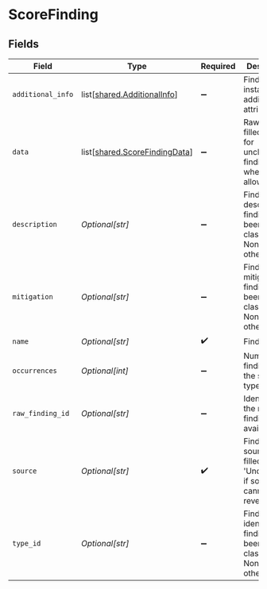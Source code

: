 # ScoreFinding


## Fields

| Field                                                                        | Type                                                                         | Required                                                                     | Description                                                                  |
| ---------------------------------------------------------------------------- | ---------------------------------------------------------------------------- | ---------------------------------------------------------------------------- | ---------------------------------------------------------------------------- |
| `additional_info`                                                            | list[[shared.AdditionalInfo](undefined/models/shared/additionalinfo.md)]     | :heavy_minus_sign:                                                           | Finding instance additional attributes                                       |
| `data`                                                                       | list[[shared.ScoreFindingData](undefined/models/shared/scorefindingdata.md)] | :heavy_minus_sign:                                                           | Raw data filled in only for unclassified findings, when allowed              |
| `description`                                                                | *Optional[str]*                                                              | :heavy_minus_sign:                                                           | Finding description if finding has been classified, None otherwise           |
| `mitigation`                                                                 | *Optional[str]*                                                              | :heavy_minus_sign:                                                           | Finding mitigation if finding has been classified, None otherwise            |
| `name`                                                                       | *Optional[str]*                                                              | :heavy_check_mark:                                                           | Finding name                                                                 |
| `occurrences`                                                                | *Optional[int]*                                                              | :heavy_minus_sign:                                                           | Number of findings of the same type                                          |
| `raw_finding_id`                                                             | *Optional[str]*                                                              | :heavy_minus_sign:                                                           | Identifier of the raw finding if available                                   |
| `source`                                                                     | *Optional[str]*                                                              | :heavy_check_mark:                                                           | Finding source or filled in with 'Undisclosed' if source cannot be revealed  |
| `type_id`                                                                    | *Optional[str]*                                                              | :heavy_minus_sign:                                                           | Finding type identifier if finding has been classified, None otherwise       |